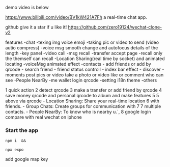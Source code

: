 demo video is below

https://www.bilibili.com/video/BV1kW421A7Fh
a real-time chat app.

github give it a star if u like it!
https://github.com/zero19124/wechat-clone-v2

features
-chat
-texing img voice emoji
-taking pic or video to send (video autio compress)
-voice msg smooth change and autofocus details of the length
-key panel
-video call
-msg recall
-transfer
accept page
-recall only the themself can recall
-Location Sharing(real time by socket) and animated locating
-voiceMsg animated effect
-contacts - add friends or add by qrcode - search friend - friend status controll - index bar effect - discover
-moments
post pics or video
 take a photo or video
like or comment
who can see
-People NearBy
-me
wallet
login
qrcode
-setting
i18n
theme
-others

1 quick action
2 detect qrcode
3 make a transfer or add friend by qrcode
4 save money qrcode and personal qrcode to album and make features 5 5 above via qrcode - Location Sharing: Share your real-time location 6 with friends. - Group Chats: Create groups for communication with 7 7 multiple contacts. - People NearBy: To know who is nearby u.`,
8 google login
    compare with real wechat on iphone

### Start the app

```shell
npm i  &&

npx expo

```

add google map key
<meta-data
     android:name="com.google.android.geo.API_KEY"
     android:value="Your Google maps API Key Here"/>
